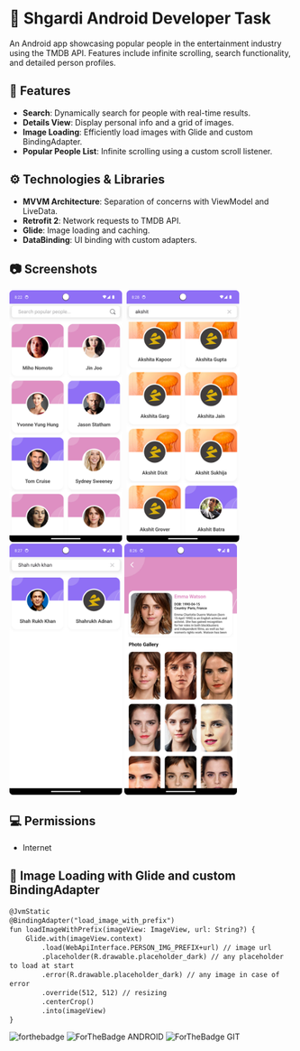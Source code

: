 #  📲 Shgardi Android Developer Task

An Android app showcasing popular people in the entertainment industry using the TMDB API. Features include infinite scrolling, search functionality, and detailed person profiles.

## 🚀 Features
- **Search**: Dynamically search for people with real-time results.
- **Details View**: Display personal info and a grid of images.
- **Image Loading**: Efficiently load images with Glide and custom BindingAdapter.
- **Popular People List**: Infinite scrolling using a custom scroll listener.

## ⚙ Technologies & Libraries
- **MVVM Architecture**: Separation of concerns with ViewModel and LiveData.
- **Retrofit 2**: Network requests to TMDB API.
- **Glide**: Image loading and caching.
- **DataBinding**: UI binding with custom adapters.

## 📷 Screenshots
<img src ="./readme/Home%20Screen.png" width="200" />&nbsp;&nbsp;<img src ="./readme/SearchResult%20Screen%202.png" width="200" />
<img src ="./readme/SearchResult%20Screen.png" width="200" />
<img src ="./readme/PersonInfo%20Screen.png" width="200" />


## 💻 Permissions
- Internet

## 📝 Image Loading with Glide and custom BindingAdapter

```
@JvmStatic
@BindingAdapter("load_image_with_prefix")
fun loadImageWithPrefix(imageView: ImageView, url: String?) {
    Glide.with(imageView.context)
        .load(WebApiInterface.PERSON_IMG_PREFIX+url) // image url
        .placeholder(R.drawable.placeholder_dark) // any placeholder to load at start
        .error(R.drawable.placeholder_dark) // any image in case of error
        .override(512, 512) // resizing
        .centerCrop()
        .into(imageView)
}
```


![forthebadge](https://forthebadge.com/images/badges/built-with-love.svg)
![ForTheBadge ANDROID](https://forthebadge.com/images/badges/built-for-android.svg)
![ForTheBadge GIT](https://forthebadge.com/images/badges/uses-git.svg)
